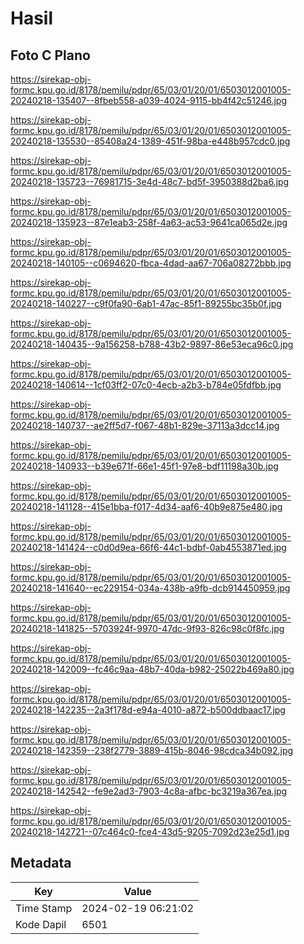 # Hasil

## Foto C Plano

https://sirekap-obj-formc.kpu.go.id/8178/pemilu/pdpr/65/03/01/20/01/6503012001005-20240218-135407--8fbeb558-a039-4024-9115-bb4f42c51246.jpg

https://sirekap-obj-formc.kpu.go.id/8178/pemilu/pdpr/65/03/01/20/01/6503012001005-20240218-135530--85408a24-1389-451f-98ba-e448b957cdc0.jpg

https://sirekap-obj-formc.kpu.go.id/8178/pemilu/pdpr/65/03/01/20/01/6503012001005-20240218-135723--76981715-3e4d-48c7-bd5f-3950388d2ba6.jpg

https://sirekap-obj-formc.kpu.go.id/8178/pemilu/pdpr/65/03/01/20/01/6503012001005-20240218-135923--87e1eab3-258f-4a63-ac53-9641ca065d2e.jpg

https://sirekap-obj-formc.kpu.go.id/8178/pemilu/pdpr/65/03/01/20/01/6503012001005-20240218-140105--c0694620-fbca-4dad-aa67-706a08272bbb.jpg

https://sirekap-obj-formc.kpu.go.id/8178/pemilu/pdpr/65/03/01/20/01/6503012001005-20240218-140227--c9f0fa90-6ab1-47ac-85f1-89255bc35b0f.jpg

https://sirekap-obj-formc.kpu.go.id/8178/pemilu/pdpr/65/03/01/20/01/6503012001005-20240218-140435--9a156258-b788-43b2-9897-86e53eca96c0.jpg

https://sirekap-obj-formc.kpu.go.id/8178/pemilu/pdpr/65/03/01/20/01/6503012001005-20240218-140614--1cf03ff2-07c0-4ecb-a2b3-b784e05fdfbb.jpg

https://sirekap-obj-formc.kpu.go.id/8178/pemilu/pdpr/65/03/01/20/01/6503012001005-20240218-140737--ae2ff5d7-f067-48b1-829e-37113a3dcc14.jpg

https://sirekap-obj-formc.kpu.go.id/8178/pemilu/pdpr/65/03/01/20/01/6503012001005-20240218-140933--b39e671f-66e1-45f1-97e8-bdf11198a30b.jpg

https://sirekap-obj-formc.kpu.go.id/8178/pemilu/pdpr/65/03/01/20/01/6503012001005-20240218-141128--415e1bba-f017-4d34-aaf6-40b9e875e480.jpg

https://sirekap-obj-formc.kpu.go.id/8178/pemilu/pdpr/65/03/01/20/01/6503012001005-20240218-141424--c0d0d9ea-66f6-44c1-bdbf-0ab4553871ed.jpg

https://sirekap-obj-formc.kpu.go.id/8178/pemilu/pdpr/65/03/01/20/01/6503012001005-20240218-141640--ec229154-034a-438b-a9fb-dcb914450959.jpg

https://sirekap-obj-formc.kpu.go.id/8178/pemilu/pdpr/65/03/01/20/01/6503012001005-20240218-141825--5703924f-9970-47dc-9f93-826c98c0f8fc.jpg

https://sirekap-obj-formc.kpu.go.id/8178/pemilu/pdpr/65/03/01/20/01/6503012001005-20240218-142009--fc46c9aa-48b7-40da-b982-25022b469a80.jpg

https://sirekap-obj-formc.kpu.go.id/8178/pemilu/pdpr/65/03/01/20/01/6503012001005-20240218-142235--2a3f178d-e94a-4010-a872-b500ddbaac17.jpg

https://sirekap-obj-formc.kpu.go.id/8178/pemilu/pdpr/65/03/01/20/01/6503012001005-20240218-142359--238f2779-3889-415b-8046-98cdca34b092.jpg

https://sirekap-obj-formc.kpu.go.id/8178/pemilu/pdpr/65/03/01/20/01/6503012001005-20240218-142542--fe9e2ad3-7903-4c8a-afbc-bc3219a367ea.jpg

https://sirekap-obj-formc.kpu.go.id/8178/pemilu/pdpr/65/03/01/20/01/6503012001005-20240218-142721--07c464c0-fce4-43d5-9205-7092d23e25d1.jpg


## Metadata

| Key        | Value               |
| ---------- | ------------------- |
| Time Stamp | 2024-02-19 06:21:02 |
| Kode Dapil | 6501                |



